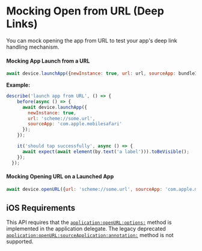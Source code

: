 # Mocking Open from URL (Deep Links)

You can mock opening the app from URL to test your app's deep link handling mechanism.

#### Mocking App Launch from a URL

```js
await device.launchApp({newInstance: true, url: url, sourceApp: bundleId}); //sourceApp is optional
```

**Example:**

```js
describe('launch app from URL', () => {
    before(async () => {
      await device.launchApp({
        newInstance: true,
        url: 'scheme://some.url',
        sourceApp: 'com.apple.mobilesafari'
      });
    });

    it('should tap successfully', async () => {
      await expect(await element(by.text('a label'))).toBeVisible();
    });
  });
```

#### Mocking Opening URL on a Launched App
```js
await device.openURL({url: 'scheme://some.url', sourceApp: 'com.apple.mobilesafari'});
```

## iOS Requirements

This API requires that the [`application:openURL:options:`](https://developer.apple.com/documentation/uikit/uiapplicationdelegate/1623112-application?language=objc) method is implemented in the application delegate. The legacy deprecated [`application:openURL:sourceApplication:annotation:`](https://developer.apple.com/documentation/uikit/uiapplicationdelegate/1623073-application?language=objc) method is not supported.
